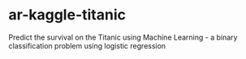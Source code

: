 # ar-kaggle-titanic
Predict the survival on the Titanic using Machine Learning - a binary classification problem using logistic regression
